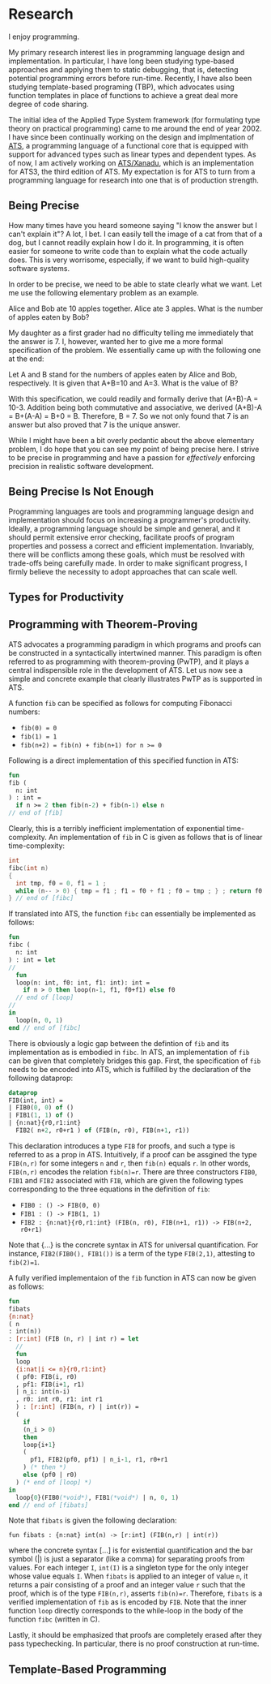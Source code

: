 # Research

I enjoy programming.

My primary research interest lies in programming language design and
implementation. In particular, I have long been studying type-based
approaches and applying them to static debugging, that is, detecting
potential programming errors before run-time. Recently, I have also
been studying template-based programing (TBP), which advocates using
function templates in place of functions to achieve a great deal more
degree of code sharing.

The initial idea of the Applied Type System framework (for formulating
type theory on practical programming) came to me around the end of
year 2002. I have since been continually working on the design and
implmentation of [ATS](http://www.ats-lang.org), a programming
language of a functional core that is equipped with support for
advanced types such as linear types and dependent types.  As of now, I
am actively working on
[ATS/Xanadu](https://github.com/githwxi/ATS-Xanadu), which is an
implementation for ATS3, the third edition of ATS. My expectation is
for ATS to turn from a programming language for research into one that
is of production strength.

## Being Precise

How many times have you heard someone saying "I know the answer but I
can't explain it"? A lot, I bet. I can easily tell the image of a cat
from that of a dog, but I cannot readily explain how I do it. In
programming, it is often easier for someone to write code than to
explain what the code actually does. This is very worrisome,
especially, if we want to build high-quality software systems.

In order to be precise, we need to be able to state clearly what we want.
Let me use the following elementary problem as an example.

Alice and Bob ate 10 apples together. Alice ate 3 apples. What is the
number of apples eaten by Bob?

My daughter as a first grader had no difficulty telling me immediately that
the answer is 7. I, however, wanted her to give me a more formal
specification of the problem. We essentially came up with the following one
at the end:

Let A and B stand for the numbers of apples eaten by Alice and Bob,
respectively. It is given that A+B=10 and A=3. What is the value of B?

With this specification, we could readily and formally derive that (A+B)-A
= 10-3.  Addition being both commutative and associative, we derived
(A+B)-A = B+(A-A) = B+0 = B. Therefore, B = 7. So we not only found that 7 is an
answer but also proved that 7 is the unique answer.

While I might have been a bit overly pedantic about the above
elementary problem, I do hope that you can see my point of being
precise here. I strive to be precise in programming and have a passion
for *effectively* enforcing precision in realistic software
development.
  
## Being Precise Is Not Enough

Programming languages are tools and programming language design and
implementation should focus on increasing a programmer's
productivity. Ideally, a programming language should be simple and
general, and it should permit extensive error checking, facilitate
proofs of program properties and possess a correct and efficient
implementation.  Invariably, there will be conflicts among these
goals, which must be resolved with trade-offs being carefully made. In
order to make significant progress, I firmly believe the necessity to
adopt approaches that can scale well.

## Types for Productivity

## Programming with Theorem-Proving

ATS advocates a programming paradigm in which programs and proofs can
be constructed in a syntactically intertwined manner. This paradigm is
often referred to as programming with theorem-proving (PwTP), and it
plays a central indispensible role in the development of ATS. Let us
now see a simple and concrete example that clearly illustrates PwTP as
is supported in ATS.

A function `fib` can be specified as follows for computing Fibonacci numbers:

* `fib(0) = 0`
* `fib(1) = 1`
* `fib(n+2) = fib(n) + fib(n+1) for n >= 0`

Following is a direct implementation of this specified function in ATS:

```ats
fun
fib (
  n: int
) : int =
  if n >= 2 then fib(n-2) + fib(n-1) else n
// end of [fib]
```

Clearly, this is a terribly inefficient implementation of exponential
time-complexity. An implementation of `fib` in C is given as follows
that is of linear time-complexity:

```c
int
fibc(int n)
{
  int tmp, f0 = 0, f1 = 1 ;
  while (n-- > 0) { tmp = f1 ; f1 = f0 + f1 ; f0 = tmp ; } ; return f0 ;
} // end of [fibc]
```

If translated into ATS, the function `fibc` can essentially be implemented as follows:

```ats
fun
fibc (
  n: int
) : int = let
//
  fun
  loop(n: int, f0: int, f1: int): int =
    if n > 0 then loop(n-1, f1, f0+f1) else f0
  // end of [loop]
//
in
  loop(n, 0, 1)
end // end of [fibc]
```

There is obviously a logic gap between the defintion of `fib` and its
implementation as is embodied in `fibc`. In ATS, an implementation of
`fib` can be given that completely bridges this gap. First, the
specification of `fib` needs to be encoded into ATS, which is fulfilled
by the declaration of the following dataprop:

```ats
dataprop
FIB(int, int) =
| FIB0(0, 0) of ()
| FIB1(1, 1) of ()
| {n:nat}{r0,r1:int}
  FIB2( n+2, r0+r1 ) of (FIB(n, r0), FIB(n+1, r1))
```

This declaration introduces a type `FIB` for proofs, and such a type is
referred to as a prop in ATS. Intuitively, if a proof can be assgined
the type `FIB(n,r)` for some integers `n` and `r`, then `fib(n)` equals `r`.
In other words, `FIB(n,r)` encodes the relation `fib(n)=r`. There are three
constructors `FIB0`, `FIB1` and `FIB2` associated with `FIB`, which are given
the following types corresponding to the three equations in the definition of
`fib`:

* `FIB0 : () -> FIB(0, 0)`
* `FIB1 : () -> FIB(1, 1)`
* `FIB2 : {n:nat}{r0,r1:int} (FIB(n, r0), FIB(n+1, r1)) -> FIB(n+2, r0+r1)`

Note that {...} is the concrete syntax in ATS for universal
quantification. For instance, `FIB2(FIB0(), FIB1())` is a term of the
type `FIB(2,1)`, attesting to `fib(2)=1`.

A fully verified implementaion of the `fib` function in ATS can now be
given as follows:

```ats
fun
fibats
{n:nat}
( n
: int(n))
: [r:int] (FIB (n, r) | int r) = let
  //
  fun
  loop
  {i:nat|i <= n}{r0,r1:int}
  ( pf0: FIB(i, r0)
  , pf1: FIB(i+1, r1)
  | n_i: int(n-i)
  , r0: int r0, r1: int r1
  ) : [r:int] (FIB(n, r) | int(r)) =
  (
    if
    (n_i > 0)
    then
    loop{i+1}
    (
      pf1, FIB2(pf0, pf1) | n_i-1, r1, r0+r1
    ) (* then *)
    else (pf0 | r0)
  ) (* end of [loop] *)
in
  loop{0}(FIB0(*void*), FIB1(*void*) | n, 0, 1)
end // end of [fibats]
```

Note that `fibats` is given the following declaration:

```
fun fibats : {n:nat} int(n) -> [r:int] (FIB(n,r) | int(r))
```

where the concrete syntax [...] is for existential quantification and
the bar symbol (|) is just a separator (like a comma) for separating
proofs from values. For each integer `I`, `int(I)` is a singleton type
for the only integer whose value equals `I`. When `fibats` is applied to
an integer of value `n`, it returns a pair consisting of a proof and an
integer value `r` such that the proof, which is of the type `FIB(n,r)`,
asserts `fib(n)=r`. Therefore, `fibats` is a verified implementation of
`fib` as is encoded by `FIB`. Note that the inner function `loop` directly
corresponds to the while-loop in the body of the function `fibc`
(written in C).

Lastly, it should be emphasized that proofs are completely erased
after they pass typechecking. In particular, there is no proof
construction at run-time.

## Template-Based Programming
